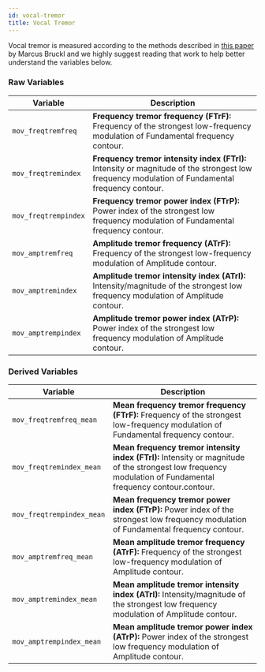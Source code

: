 ```yaml
---
id: vocal-tremor
title: Vocal Tremor
---
```


Vocal tremor is measured according to the methods described in [this paper](https://www.researchgate.net/publication/288142544_Vocal_tremor_measurement_based_on_autocorrelation_of_contours) by Marcus Bruckl and we highly suggest reading that work to help better understand the variables below.

### Raw Variables

| Variable      | Description |
| ----------- | ----------- |
| `mov_freqtremfreq`      | **Frequency tremor frequency (FTrF):** Frequency of the strongest low-frequency modulation of Fundamental frequency contour. |
| `mov_freqtremindex`      | **Frequency tremor intensity index (FTrI):** Intensity or magnitude of the strongest low frequency modulation of Fundamental frequency contour. |
| `mov_freqtrempindex`      | **Frequency tremor power index (FTrP):** Power index of the strongest low frequency modulation of Fundamental frequency contour. |
| `mov_amptremfreq`      | **Amplitude tremor frequency (ATrF):** Frequency of the strongest low-frequency modulation of Amplitude contour. |
| `mov_amptremindex`      | **Amplitude tremor intensity index (ATrI):** Intensity/magnitude of the strongest low frequency modulation of Amplitude contour. |
| `mov_amptrempindex`      | **Amplitude tremor power index (ATrP):** Power index of the strongest low frequency modulation of Amplitude contour. |

### Derived Variables

| Variable      | Description |
| ----------- | ----------- |
| `mov_freqtremfreq_mean`      | **Mean frequency tremor frequency (FTrF):** Frequency of the strongest low-frequency modulation of Fundamental frequency contour. |
| `mov_freqtremindex_mean`      | **Mean frequency tremor intensity index (FTrI):** Intensity or magnitude of the strongest low frequency modulation of Fundamental frequency contour.contour. |
| `mov_freqtrempindex_mean`      | **Mean frequency tremor power index (FTrP):** Power index of the strongest low frequency modulation of Fundamental frequency contour. |
| `mov_amptremfreq_mean`      | **Mean amplitude tremor frequency (ATrF):** Frequency of the strongest low-frequency modulation of Amplitude contour. |
| `mov_amptremindex_mean`      | **Mean amplitude tremor intensity index (ATrI):** Intensity/magnitude of the strongest low frequency modulation of Amplitude contour. |
| `mov_amptrempindex_mean`      | **Mean amplitude tremor power index (ATrP):** Power index of the strongest low frequency modulation of Amplitude contour. |